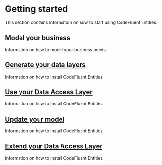 # Getting started

This section contains information on how to start using CodeFluent Entities.

## [Model your business](getting-started/model_your_business.md)
Information on how to model your business needs.

## [Generate your data layers](getting-started/generate_your_data_layers.md)
Information on how to install CodeFluent Entities.

## [Use your Data Access Layer](getting-started/use_your_data_access_layer.md)
Information on how to install CodeFluent Entities.

## [Update your model](getting-started/update_your_model.md)
Information on how to install CodeFluent Entities.

## [Extend your Data Access Layer](getting-started/extend_your_data_access_layer.md)
Information on how to install CodeFluent Entities.